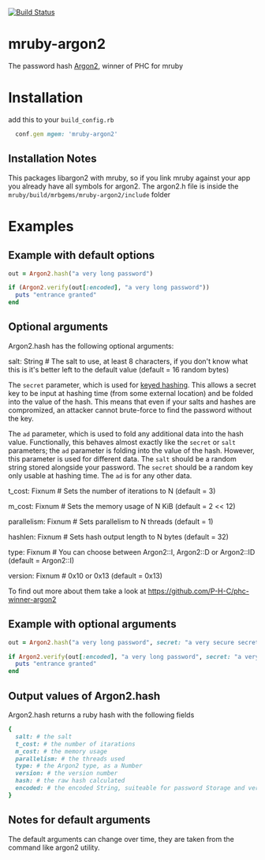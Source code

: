 [![Build Status](https://travis-ci.org/Asmod4n/mruby-argon2.svg?branch=master)](https://travis-ci.org/Asmod4n/mruby-argon2)
# mruby-argon2

The password hash [Argon2](https://github.com/P-H-C/phc-winner-argon2), winner of PHC for mruby

Installation
============
add this to your `build_config.rb`
```ruby
  conf.gem mgem: 'mruby-argon2'
```
Installation Notes
------------------
This packages libargon2 with mruby, so if you link mruby against your app you already have all symbols for argon2. The argon2.h file is inside the `mruby/build/mrbgems/mruby-argon2/include` folder

Examples
========

Example with default options
----------------------------
```ruby
out = Argon2.hash("a very long password")

if (Argon2.verify(out[:encoded], "a very long password"))
  puts "entrance granted"
end
```

Optional arguments
-----------------

Argon2.hash has the following optional arguments:

salt: String # The salt to use, at least 8 characters, if you don't know what this is it's better left to the default value (default = 16 random bytes)

The `secret` parameter, which is used for [keyed hashing](
   https://en.wikipedia.org/wiki/Hash-based_message_authentication_code).
   This allows a secret key to be input at hashing time (from some external
   location) and be folded into the value of the hash. This means that even if
   your salts and hashes are compromized, an attacker cannot brute-force to find
   the password without the key.

The `ad` parameter, which is used to fold any additional data into the hash
   value. Functionally, this behaves almost exactly like the `secret` or `salt`
   parameters; the `ad` parameter is folding into the value of the hash.
   However, this parameter is used for different data. The `salt` should be a
   random string stored alongside your password. The `secret` should be a random
   key only usable at hashing time. The `ad` is for any other data.

t_cost: Fixnum # Sets the number of iterations to N (default = 3)

m_cost: Fixnum # Sets the memory usage of N KiB (default = 2 << 12)

parallelism: Fixnum # Sets parallelism to N threads (default = 1)

hashlen: Fixnum # Sets hash output length to N bytes (default = 32)

type: Fixnum # You can choose between Argon2::I, Argon2::D or Argon2::ID (default = Argon2::I)

version: Fixnum # 0x10 or 0x13 (default = 0x13)

To find out more about them take a look at https://github.com/P-H-C/phc-winner-argon2

Example with optional arguments
-------------------------------
```ruby
out = Argon2.hash("a very long password", secret: "a very secure secret")

if Argon2.verify(out[:encoded], "a very long password", secret: "a very secure secret")
  puts "entrance granted"
end
```

Output values of Argon2.hash
----------------------------
Argon2.hash returns a ruby hash with the following fields
```ruby
{
  salt: # the salt
  t_cost: # the number of itarations
  m_cost: # the memory usage
  parallelism: # the threads used
  type: # the Argon2 type, as a Number
  version: # the version number
  hash: # the raw hash calculated
  encoded: # the encoded String, suiteable for password Storage and verification
}
```

Notes for default arguments
---------------------------
The default arguments can change over time, they are taken from the command like argon2 utility.
